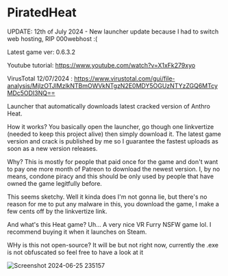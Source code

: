 # PiratedHeat

UPDATE: 12th of July 2024 - New launcher update because I had to switch web hosting, RIP 000webhost :(

Latest game ver: 0.6.3.2

Youtube tutorial: https://www.youtube.com/watch?v=X1xFk279xyo

VirusTotal 12/07/2024 : https://www.virustotal.com/gui/file-analysis/MjIzOTJlMzlkNTBmOWVkNTgzN2E0MDY5OGUzNTYzZGQ6MTcyMDc5ODI3NQ==

Launcher that automatically downloads latest cracked version of Anthro Heat.

How it works?
You basically open the launcher, go though one linkvertize (needed to keep this project alive) then simply download it. The latest game version and crack is published by me so I guarantee the fastest uploads as soon as a new version releases.

Why?
This is mostly for people that paid once for the game and don't want to pay one more month of Patreon to download the newest version. I, by no means, condone piracy and this should be only used by people that have owned the game legitfully before.

This seems sketchy.
Well it kinda does I'm not gonna lie, but there's no reason for me to put any malware in this, you download the game, I make a few cents off by the linkvertize link. 

And what's this Heat game?
Uh... A very nice VR Furry NSFW game lol. I recommend buying it when it launches on Steam.

WHy is this not open-source?
It will be but not right now, currently the .exe is not obfuscated so feel free to have a look at it

![Screenshot 2024-06-25 235157](https://github.com/johnnyon-thespot/PiratedHeat/assets/173853173/95075d88-37f2-4a74-b4e3-0fd35166bea1)
